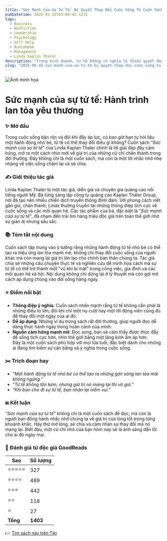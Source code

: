 ```yaml
---
title: "Sức Mạnh Của Sự Tử Tế: Bí Quyết Thay Đổi Cuộc Sống Từ Cuốn Sách Truyền Cảm Hứng"
pubDatetime: 2025-05-15T03:00:43.127Z
tags:
  - Business
  - Nonfiction
  - Leadership
  - Psychology
  - Self Help
  - Audiobook
  - Management
  - Linda Kaplan Thaler
description: "Trong kinh doanh, tử tế không có nghĩa là thiếu quyết đoán hay cả nể… chẳng dễ mà thành được người tử tế, nhưng một khi đã được rồi thì bạn sẽ:Nổi trội hơnKiếm được nhiều tiền hơnVui hơnKhỏe mạnh hơnSống lâu hơn để tận hưởng bốn điều kể trên. Tử tế là một sức mạnh không ngờ!"
slug: "2025-05-15-suc-manh-cua-su-tu-te-bi-quyet-thay-doi-cuoc-song-tu-cuon-sach-truyen-cam-hung"
---
```


![Ảnh minh họa](https://images-na.ssl-images-amazon.com/images/S/compressed.photo.goodreads.com/books/1426603491i/25161477.jpg) 

# Sức mạnh của sự tử tế: Hành trình lan tỏa yêu thương

### ✨ Mở đầu  
Trong cuộc sống bận rộn và đôi khi đầy áp lực, có bao giờ bạn tự hỏi liệu một hành động nhỏ bé, tử tế có thể thay đổi điều gì không? Cuốn sách *"Sức mạnh của sự tử tế"* của Linda Kaplan Thaler chính là lời giải đáp đầy cảm hứng, mở ra một cách nhìn mới về giá trị của những cử chỉ chân thành trong đời thường. Đây không chỉ là một cuốn sách, mà còn là một lời nhắc nhở nhẹ nhàng về việc sống chậm lại và sẻ chia.

### ✍️ Giới thiệu tác giả  
Linda Kaplan Thaler là một tác giả, diễn giả và chuyên gia quảng cáo nổi tiếng người Mỹ. Bà từng sáng lập công ty quảng cáo Kaplan Thaler Group, nơi đã tạo nên nhiều chiến dịch truyền thông đình đám. Với phong cách viết gần gũi, chân thành, Linda thường truyền tải những thông điệp tích cực về cuộc sống và các mối quan hệ. Các tác phẩm của bà, đặc biệt là *"Sức mạnh của sự tử tế"*, đã chạm đến trái tim hàng triệu độc giả trên toàn thế giới nhờ sự giản dị nhưng sâu sắc.

### 📚 Tóm tắt nội dung  
Cuốn sách tập trung vào ý tưởng rằng những hành động tử tế nhỏ bé có thể tạo ra hiệu ứng lan tỏa mạnh mẽ, không chỉ thay đổi cuộc sống của người khác mà còn mang lại giá trị lớn lao cho chính bản thân chúng ta. Tác giả chia sẻ những câu chuyện thực tế và nghiên cứu để minh họa cách mà sự tử tế có thể trở thành một "vũ khí bí mật" trong công việc, gia đình và các mối quan hệ xã hội. Nội dung không chỉ dừng lại ở lý thuyết mà còn gợi mở cách áp dụng chúng vào đời sống hàng ngày.

### ⭐ Điểm nổi bật  
- **Thông điệp ý nghĩa**: Cuốn sách nhấn mạnh rằng tử tế không cần phải là những điều to lớn; đôi khi chỉ một nụ cười hay một lời động viên cũng đủ để thay đổi một ngày của ai đó.  
- **Dễ áp dụng**: Những ví dụ trong sách rất đời thường, giúp người đọc dễ dàng thực hành ngay trong hoàn cảnh của mình.  
- **Nguồn cảm hứng mạnh mẽ**: Đọc xong, bạn sẽ cảm thấy được thúc đẩy để sống tích cực hơn, nhìn thế giới bằng một lăng kính ấm áp hơn.  
Đây là một cuốn sách phù hợp với mọi lứa tuổi, đặc biệt dành cho những ai đang tìm kiếm sự cân bằng và ý nghĩa trong cuộc sống.

### ✂️ Trích đoạn hay  
- *"Một hành động tử tế nhỏ bé có thể tạo ra những gợn sóng lan tỏa mãi không ngừng."*  
- *"Tử tế không tốn kém, nhưng giá trị nó mang lại thì vô giá."*  
- *"Khi bạn cho đi sự tử tế, bạn nhận lại niềm vui."*

### 🔚 Kết luận  
*"Sức mạnh của sự tử tế"* không chỉ là một cuốn sách để đọc, mà còn là người bạn đồng hành nhắc nhở chúng ta về giá trị của lòng tốt trong từng khoảnh khắc. Hãy thử mở lòng, sẻ chia và cảm nhận sự thay đổi mà nó mang lại. Biết đâu, một cử chỉ nhỏ của bạn hôm nay sẽ là ánh sáng dẫn lối cho ai đó ngày mai.


### 💖 Đánh giá từ độc giả GoodReads

| Sao    | Số lượng |
|--------|----------|
| ⭐⭐⭐⭐⭐ | 327 |
| ⭐⭐⭐⭐ | 489 |
| ⭐⭐⭐ | 442 |
| ⭐⭐ | 118 |
| ⭐ | 27 |
| **Tổng** | **1403** |


👉 [Tìm sách này trên Tiki](https://tiki.vn/search?q=S%E1%BB%A9c%20M%E1%BA%A1nh%20C%E1%BB%A7a%20S%E1%BB%B1%20T%E1%BB%AD%20T%E1%BA%BF)